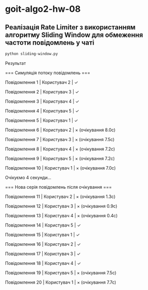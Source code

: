 # goit-algo2-hw-08

## Реалізація Rate Limiter з використанням алгоритму Sliding Window для обмеження частоти повідомлень у чаті

```bash
python sliding-window.py
```

Результат

=== Симуляція потоку повідомлень ===

Повідомлення 1 | Користувач 2 | ✓

Повідомлення 2 | Користувач 3 | ✓

Повідомлення 3 | Користувач 4 | ✓

Повідомлення 4 | Користувач 5 | ✓

Повідомлення 5 | Користувач 1 | ✓

Повідомлення 6 | Користувач 2 | × (очікування 8.0с)

Повідомлення 7 | Користувач 3 | × (очікування 7.5с)

Повідомлення 8 | Користувач 4 | × (очікування 7.2с)

Повідомлення 9 | Користувач 5 | × (очікування 7.2с)

Повідомлення 10 | Користувач 1 | × (очікування 7.0с)

Очікуємо 4 секунди...

=== Нова серія повідомлень після очікування ===

Повідомлення 11 | Користувач 2 | × (очікування 1.3с)

Повідомлення 12 | Користувач 3 | × (очікування 0.9с)

Повідомлення 13 | Користувач 4 | × (очікування 0.4с)

Повідомлення 14 | Користувач 5 | ✓

Повідомлення 15 | Користувач 1 | ✓

Повідомлення 16 | Користувач 2 | ✓

Повідомлення 17 | Користувач 3 | ✓

Повідомлення 18 | Користувач 4 | ✓

Повідомлення 19 | Користувач 5 | × (очікування 7.5с)

Повідомлення 20 | Користувач 1 | × (очікування 7.7с)
